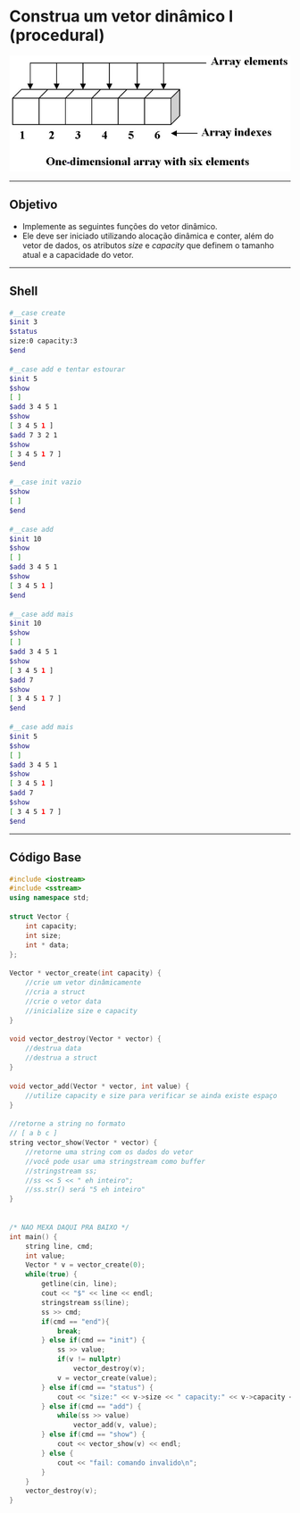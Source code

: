 # Construa um vetor dinâmico I (procedural)

![](figura.jpeg)

---

## Objetivo

- Implemente as seguintes funções do vetor dinâmico. 
- Ele deve ser iniciado utilizando alocação dinâmica e conter, além do vetor de dados, os atributos *size* e *capacity* que definem o tamanho atual e a capacidade do vetor.

---

## Shell
```bash
#__case create
$init 3
$status
size:0 capacity:3
$end

#__case add e tentar estourar
$init 5
$show
[ ]
$add 3 4 5 1
$show
[ 3 4 5 1 ]
$add 7 3 2 1
$show
[ 3 4 5 1 7 ]
$end

#__case init vazio
$show
[ ]
$end

#__case add
$init 10
$show
[ ]
$add 3 4 5 1
$show
[ 3 4 5 1 ]
$end

#__case add mais
$init 10
$show
[ ]
$add 3 4 5 1
$show
[ 3 4 5 1 ]
$add 7
$show
[ 3 4 5 1 7 ]
$end

#__case add mais
$init 5
$show
[ ]
$add 3 4 5 1
$show
[ 3 4 5 1 ]
$add 7
$show
[ 3 4 5 1 7 ]
$end
```

---

## Código Base

<!--FILTER main.cpp cpp-->
```cpp
#include <iostream>
#include <sstream>
using namespace std;

struct Vector {
    int capacity;
    int size;
    int * data;
};

Vector * vector_create(int capacity) {
    //crie um vetor dinâmicamente
    //cria a struct
    //crie o vetor data
    //inicialize size e capacity
}

void vector_destroy(Vector * vector) {
    //destrua data
    //destrua a struct
}

void vector_add(Vector * vector, int value) {
    //utilize capacity e size para verificar se ainda existe espaço
}

//retorne a string no formato 
// [ a b c ]
string vector_show(Vector * vector) {
    //retorne uma string com os dados do vetor
    //você pode usar uma stringstream como buffer
    //stringstream ss;
    //ss << 5 << " eh inteiro";
    //ss.str() será "5 eh inteiro"
}


/* NAO MEXA DAQUI PRA BAIXO */
int main() {
    string line, cmd;
    int value;
    Vector * v = vector_create(0);
    while(true) {
        getline(cin, line);
        cout << "$" << line << endl;
        stringstream ss(line);
        ss >> cmd;
        if(cmd == "end"){
            break;
        } else if(cmd == "init") {
            ss >> value;
            if(v != nullptr)
                vector_destroy(v);
            v = vector_create(value);
        } else if(cmd == "status") {
            cout << "size:" << v->size << " capacity:" << v->capacity << "\n";
        } else if(cmd == "add") {
            while(ss >> value)
                vector_add(v, value);
        } else if(cmd == "show") {
            cout << vector_show(v) << endl;
        } else {
            cout << "fail: comando invalido\n";
        }
    }
    vector_destroy(v);
}
```
<!--FILTER_END-->



